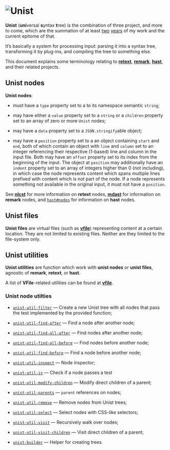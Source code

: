 # ![Unist](https://cdn.rawgit.com/wooorm/unist/master/logo.svg)

**Unist** (**uni**versal **s**yntax **t**ree) is the combination of three
project, and more to come, which are the summation of at least
[two](https://github.com/wooorm/retext/commit/8fcb1ff4874d1891791280d63125d27ed29b58a8)
[years](https://github.com/wooorm/remark/commit/19585b8) of my work and the
current epitome of that.

It’s basically a system for processing input: parsing it into a syntax tree,
transforming it by plug-ins, and compiling the tree to something else.

This document explains some terminology relating to
[**retext**](https://github.com/wooorm/retext),
[**remark**](https://github.com/wooorm/remark),
[**hast**](https://github.com/wooorm/hast),
and their related projects.

## Unist nodes

**Unist nodes**:

*   must have a `type` property set to a to its namespace semantic
    `string`;

*   may have either a `value` property set to a `string` or a `children`
    property set to an array of zero or more `Unist` nodes;

*   may have a `data` property set to a `JSON.stringify`able object;

*   may have a `position` property set to a an object containing `start` and
    `end`, both of which contain an object with `line` and `column` set
    to an integer referencing their respective (1-based) line and column
    in the input file. Both may have an `offset` property set to its
    index from the beginning of the input.
    The object at `position` may additionally have an `indent` property
    set to an array of integers higher than 0 (not including), in which
    case the node represents content which spans multiple lines prefixed
    with content which is not part of the node.
    If a node represents something not available in the original input, it
    must not have a `position`.

See [**nlcst**](https://github.com/wooorm/nlcst) for more information
on **retext** nodes, [**mdast**](https://github.com/wooorm/mdast)
for information on **remark** nodes, and [`hast#nodes`](https://github.com/wooorm/hast#nodes)
for information on **hast** nodes.

## Unist files

**Unist files** are virtual files (such as [**vfile**](https://github.com/wooorm/vfile))
representing content at a certain location. They are not limited to existing
files. Neither are they limited to the file-system only.

## Unist utilities

**Unist utilities** are function which work with **unist nodes** or **unist
files**, agnostic of **remark**, **retext**, or **hast**.

A list of **VFile**-related utilities can be found at [**vfile**](https://github.com/wooorm/vfile).

### Unist node utilties

*   [`unist-util-filter`](https://github.com/eush77/unist-util-filter)
    — Create a new Unist tree with all nodes that pass the test
    implemented by the provided function;

*   [`unist-util-find-after`](https://github.com/wooorm/unist-util-find-after)
    — Find a node after another node;

*   [`unist-util-find-all-after`](https://github.com/wooorm/unist-util-find-all-after)
    — Find nodes after another node;

*   [`unist-util-find-all-before`](https://github.com/wooorm/unist-util-find-all-before)
    — Find nodes before another node;

*   [`unist-util-find-before`](https://github.com/wooorm/unist-util-find-before)
    — Find a node before another node;

*   [`unist-util-inspect`](https://github.com/wooorm/unist-util-inspect)
    — Node inspector;

*   [`unist-util-is`](https://github.com/wooorm/unist-util-is)
    — Check if a node passes a test

*   [`unist-util-modify-children`](https://github.com/wooorm/unist-util-modify-children)
    — Modify direct children of a parent;

*   [`unist-util-parents`](https://github.com/eush77/unist-util-parents)
    — `parent` references on nodes;

*   [`unist-util-remove`](https://github.com/eush77/unist-util-remove)
    — Remove nodes from Unist trees;

*   [`unist-util-select`](https://github.com/eush77/unist-util-select)
    — Select nodes with CSS-like selectors;

*   [`unist-util-visit`](https://github.com/wooorm/unist-util-visit)
    — Recursively walk over nodes;

*   [`unist-util-visit-children`](https://github.com/wooorm/unist-util-visit-children)
    — Visit direct children of a parent;

*   [`unist-builder`](https://github.com/eush77/unist-builder)
    — Helper for creating trees.
